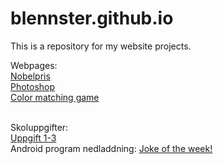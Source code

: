 # blennster.github.io

This is a repository for my website projects.  

Webpages:<br>
<a href="/nobel/hem.html">Nobelpris</a>
<br>
<a href="/photoshop/banner.html">Photoshop</a>
<br>
<a href="/color-game/color-game.html">Color matching game</a>

<br>
Skoluppgifter:
<br>
<a href="https://blennster.github.io/Javascript/Uppgift1/Upggift.html">Uppgift 1-3</a>

<br>
Android program nedladdning:
<a href="https://blennster.github.io/android-releases/joke-of-the-week.apk">Joke of the week!</a>
